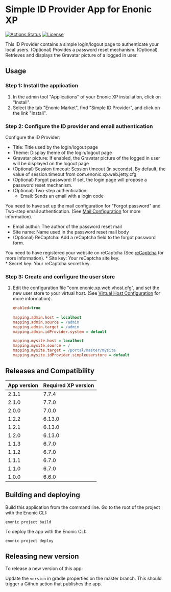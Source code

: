# Simple ID Provider App for Enonic XP

[![Actions Status](https://github.com/enonic/app-simple-idprovider/workflows/Gradle%20Build/badge.svg)](https://github.com/enonic/app-simple-idprovider/actions)
[![License](https://img.shields.io/github/license/enonic/app-simple-idprovider.svg)](http://www.apache.org/licenses/LICENSE-2.0.html)

This ID Provider contains a simple login/logout page to authenticate your local users.
(Optional) Provides a password reset mechanism. 
(Optional) Retrieves and displays the Gravatar picture of a logged in user.

## Usage

### Step 1: Install the application
1. In the admin tool "Applications" of your Enonic XP installation, click on "Install". 
2. Select the tab "Enonic Market", find "Simple ID Provider", and click on the link "Install".

### Step 2: Configure the ID provider and email authentication
Configure the ID Provider: 
* Title: Title used by the login/logout page
* Theme: Display theme of the login/logout page
* Gravatar picture: If enabled, the Gravatar picture of the logged in user will be displayed on the logout page
* (Optional) Session timeout: Session timeout (in seconds). By default, the value of session.timeout from com.enonic.xp.web.jetty.cfg
* (Optional) Forgot password: If set, the login page will propose a password reset mechanism. 
* (Optional) Two-step authentication: 
    * Email: Sends an email with a login code 

You need to have set up the mail configuration for "Forgot password" and Two-step email authentication. 
(See [Mail Configuration](http://xp.readthedocs.io/en/stable/operations/configuration.html#mail-configuration) for more information).

* Email author: The author of the password reset mail
* Site name: Name used in the password reset mail body
* (Optional) ReCaptcha: Add a reCaptcha field to the forgot password form.

You need to have registered your website on reCaptcha (See [reCaptcha](https://www.google.com/recaptcha/admin) for more information).
            * Site key: Your reCaptcha site key.  
            * Secret key: Your reCaptcha secret key.
            
### Step 3: Create and configure the user store
1. Edit the configuration file "com.enonic.xp.web.vhost.cfg", and set the new user store to your virtual host.
(See [Virtual Host Configuration](http://xp.readthedocs.io/en/stable/operations/configuration.html#configuration-vhost) for more information).

    ```ini
    enabled=true
      
    mapping.admin.host = localhost
    mapping.admin.source = /admin
    mapping.admin.target = /admin
    mapping.admin.idProvider.system = default
    
    mapping.mysite.host = localhost
    mapping.mysite.source = /
    mapping.mysite.target = /portal/master/mysite
    mapping.mysite.idProvider.simpleuserstore = default
    ```


## Releases and Compatibility

| App version | Required XP version |
|-------------|---------------------|
| 2.1.1       | 7.7.4               | 
| 2.1.0       | 7.7.0               | 
| 2.0.0       | 7.0.0               | 
| 1.2.2       | 6.13.0              |  
| 1.2.1       | 6.13.0              | 
| 1.2.0       | 6.13.0              | 
| 1.1.3       | 6.7.0               | 
| 1.1.2       | 6.7.0               | 
| 1.1.1       | 6.7.0               | 
| 1.1.0       | 6.7.0               | 
| 1.0.0       | 6.6.0               | 


## Building and deploying

Build this application from the command line. Go to the root of the project with the Enonic CLI:

    enonic project build

To deploy the app with the Enonic CLI:

    enonic project deploy


## Releasing new version

To release a new version of this app:

Update the `version` in gradle.properties on the master branch. 
This should trigger a Github action that publishes the app.
